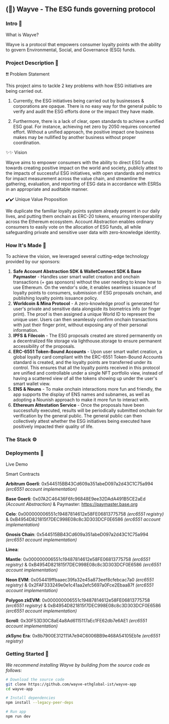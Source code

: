 ## (🌱) Wayve - The ESG funds governing protocol

### Intro 👋

What is Wayve?

Wayve is a protocol that empowers consumer loyalty points with the ability to govern Environmental, Social, and Governance (ESG) funds.

### Project Description 📔

❗❗ Problem Statement

This project aims to tackle 2 key problems with how ESG initiatives are being carried out.

1. Currently, the ESG initiatives being carried out by businesses & corporations are opaque. There is no easy way for the general public to verify and audit the ESG efforts done or the impact they have made.

2. Furthermore, there is a lack of clear, open standards to achieve a unified ESG goal. For instance, achieving net zero by 2050 requires concerted effort. Without a unified approach, the positive impact one business makes may be nullified by another business without proper coordination.

✨✨ Vision

Wayve aims to empower consumers with the ability to direct ESG funds towards creating positive impact on the world and society, publicly attest to the impacts of successful ESG initiatives, with open standards and metrics for impact measurement across the value chain, and streamline the gathering, evaluation, and reporting of ESG data in accordance with ESRSs in an appropriate and auditable manner.

✔️✔️ Unique Value Proposition

We duplicate the familiar loyalty points system already present in our daily lives, and putting them onchain as ERC-20 tokens, ensuring interoperability across the Ethereum ecosystem. Account Abstraction enables ordinary consumers to easily vote on the allocation of ESG funds, all while safeguarding private and sensitive user data with zero-knowledge identity.

### How It's Made 🧰

To achieve the vision, we leveraged several cutting-edge technology provided by our sponsors:

1. **Safe Account Abstraction SDK & WalletConnect SDK & Base Paymaster** - Handles user smart wallet creation and onchain transactions (+ gas sponsors) without the user needing to know how to use Ethereum. On the vendor's side, it enables seamless issuance of loyalty points to consumers, submission of ESG proposals onchain, and publishing loyalty points issuance policy.
2. **Worldcoin & Mina Protocol** - A zero-knowledge proof is generated for user's private and sensitive data alongside its biometrics info (or finger print). The proof is then assigned a unique World ID to represent the unique user. Users can then seamlessly confirm onchain transactions with just their finger print, without exposing any of their personal information.
3. **IPFS & Filecoin** - The ESG proposals created are stored permanently on a decentralized file storage via lighthouse.storage to ensure permanent accessibility of the proposals.
4. **ERC-6551 Token-Bound Accounts** - Upon user smart wallet creation, a global loyalty card compliant with the ERC-6551 Token-Bound Accounts standard is created, and the loyalty points are transferred under its control. This ensures that all the loyalty points received in this protocol are unified and controllable under a single NFT portfolio view, instead of having a scattered view of all the tokens showing up under the user's smart wallet view.
5. **ENS & Nouns** - To make onchain interactions more fun and friendly, the app supports the display of ENS names and subnames, as well as adopting a Nounish approach to make it more fun to interact with.
6. **Ethereum Attestation Service** - Once the proposals have been successfully executed, results will be periodically submitted onchain for verification by the general public. The general public can then collectively attest whether the ESG initiatives being executed have positively impacted their quality of life.

### The Stack ⚙️


### Deployments 🚀

Live Demo


Smart Contracts

**Arbitrum Goerli**: 0x544515BB43Cd609a351abeD097a2d43C1C75a994 _(erc6551 account implementation)_

**Base Goerli**: 0x07A2C46436F6fc96848E9ee32DAdA491B5CE2aEd _(Account Abstraction)_ & Paymaster: https://paymaster.base.org

**Celo**: 0x000000006551c19487814612e58FE06813775758 _(erc6551 registry)_ & 0xB4954D821815f7DEC998E08c8c3D303DCF0E6586 _(erc6551 account implementation)_

**Gnosis Chain**: 0x544515BB43Cd609a351abeD097a2d43C1C75a994 _(erc6551 account implementation)_

**Linea**:

**Mantle**: 0x000000006551c19487814612e58FE06813775758 _(erc6551 registry)_ & 0xB4954D821815f7DEC998E08c8c3D303DCF0E6586 _(erc6551 account implementation)_

**Neon EVM**: 0x054419ffbaaec39fa32e45a873eef8cfebcac7a0 _(erc6551 registry)_ & 0x2FAF333249e0e1c41aa2efc5697a0Fce2Ebaa87f _(erc6551 account implementation)_

**Polygon zkEVM**: 0x000000006551c19487814612e58FE06813775758 _(erc6551 registry)_ & 0xB4954D821815f7DEC998E08c8c3D303DCF0E6586 _(erc6551 account implementation)_

**Scroll**: 0x30F53D30C8aE4a8Ad6115117aEc1FE62db7e6AE1 _(erc6551 account implementation)_

**zkSync Era**: 0x8b7900E312111A7e94C6006BB9e468A54105Eb1e _(erc6551 registry)_

### Getting Started 💪

_We recommend installing Wayve by building from the source code as follows:_

```bash
# Download the source code
git clone https://github.com/wayve-ethglobal-ist/wayve-app
cd wayve-app

# Install dependencies
npm install --legacy-peer-deps

# Run app
npm run dev
```
